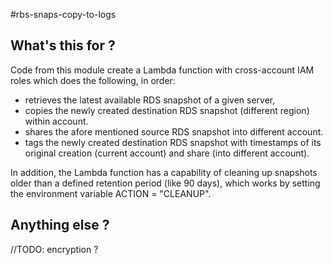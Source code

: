 #rbs-snaps-copy-to-logs

## What's this for ?

Code from this module create a Lambda function with cross-account IAM roles which does the following, in order:
- retrieves the latest available RDS snapshot of a given server,
- copies the newly created destination RDS snapshot (different region) within account.
- shares the afore mentioned source RDS snapshot into different account.
- tags the newly created destination RDS snapshot with timestamps of its original creation (current account) and share (into different account).

In addition, the Lambda function has a capability of cleaning up snapshots older than a defined retention period (like 90 days), which works by setting the environment variable ACTION = "CLEANUP".

## Anything else ?

//TODO: encryption ?
